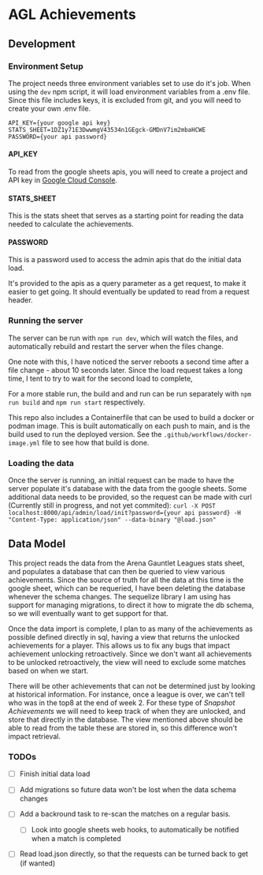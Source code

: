# AGL Achievements

## Development

### Environment Setup

The project needs three environment variables set to use do it's job. When using the `dev` npm script, 
it will load environment variables from a .env file. Since this file includes keys, it is excluded from git, and you will need to create your own .env file. 

```.env
API_KEY={your google api key}
STATS_SHEET=1DZ1y71E3DwwmgV43534n1GEgck-GMDnV7im2mbaHCWE
PASSWORD={your api password}
```

#### API_KEY
To read from the google sheets apis, you will need to create a project and API key in [Google Cloud Console](https://console.cloud.google.com/apis/credentials).

#### STATS_SHEET
This is the stats sheet that serves as a starting point for reading the data needed to calculate the achievements.

#### PASSWORD
This is a password used to access the admin apis that do the initial data load. 

It's provided to the apis as a query parameter as a get request, to make it easier to get going. It should eventually be updated to read from a request header.

### Running the server

The server can be run with `npm run dev`, which will watch the files, and automatically rebuild and restart the server when the files change. 

One note with this, I have noticed the server reboots a second time after a file change - about 10 seconds later. Since the load request takes a long time, I tent to try to wait for the second load to complete, 

For a more stable run, the build and and run can be run separately with `npm run build` and `npm run start` respectively.

This repo also includes a Containerfile that can be used to build a docker or podman image. This is built automatically on each push to main, and is the build used to run the deployed version. See the `.github/workflows/docker-image.yml` file to see how that build is done. 

### Loading the data
Once the server is running, an initial request can be made to have the server populate it's database with the data from the google sheets. Some additional data needs to be provided, so the request can be made with curl (Currently still in progress, and not yet commited):
```curl -X POST localhost:8000/api/admin/load/init?password={your api password} -H "Content-Type: application/json" --data-binary "@load.json"```


## Data Model

This project reads the data from the Arena Gauntlet Leagues stats sheet, and populates a database that can then be queried to view various achievements. Since the source of truth for all the data at this time is the google sheet, which can be requeried, I have been deleting the database whenever the schema changes. The sequelize library I am using has support for managing migrations, to direct it how to migrate the db schema, so we will eventually want to get support for that.

Once the data import is complete, I plan to as many of the achievements as possible defined directly in sql, having a view that returns the unlocked achievements for a player. This allows us to fix any bugs that impact achievement unlocking retroactively. Since we don't want all achievements to be unlocked retroactively, the view will need to exclude some matches based on when we start.

There will be other achievements that can not be determined just by looking at historical information. For instance, once a league is over, we can't tell who was in the top8 at the end of week 2. For these type of *Snapshot Achievements* we will need to keep track of when they are unlocked, and store that directly in the database. The view mentioned above should be able to read from the table these are stored in, so this difference won't impact retrieval.

### TODOs
  - [ ] Finish initial data load
  - [ ] Add migrations so future data won't be lost when the data schema changes
  - [ ] Add a backround task to re-scan the matches on a regular basis.
    - [ ] Look into google sheets web hooks, to automatically be notified when a match is completed
  - [ ] Read load.json directly, so that the requests can be turned back to get (if wanted)

